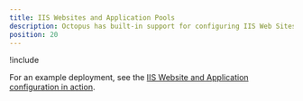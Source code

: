 ```yaml
---
title: IIS Websites and Application Pools
description: Octopus has built-in support for configuring IIS Web Sites, Applications and Virtual Directories.
position: 20
---
```


!include <iis-feature>

For an example deployment, see the [IIS Website and Application configuration in action](/docs/deployment-examples/iis-website-and-application-pool.md/#IISWebsitesandApplicationPools-IISconfigurationinaction).
